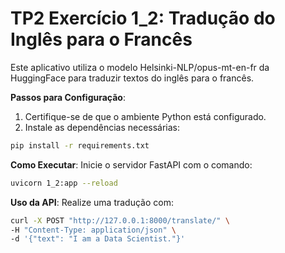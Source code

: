 # TP2 Exercício 1_2: Tradução do Inglês para o Francês
Este aplicativo utiliza o modelo Helsinki-NLP/opus-mt-en-fr da HuggingFace para traduzir textos do inglês para o francês.

**Passos para Configuração**:

1. Certifique-se de que o ambiente Python está configurado.
2. Instale as dependências necessárias:
```bash
pip install -r requirements.txt
```

**Como Executar**: Inicie o servidor FastAPI com o comando:
```bash
uvicorn 1_2:app --reload
```

**Uso da API**: Realize uma tradução com:

```bash
curl -X POST "http://127.0.0.1:8000/translate/" \
-H "Content-Type: application/json" \
-d '{"text": "I am a Data Scientist."}'
```